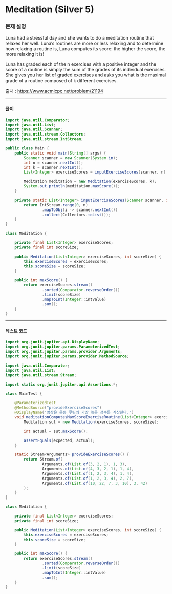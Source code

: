 # Meditation (Silver 5)

### 문제 설명

Luna had a stressful day and she wants to do a meditation routine that relaxes her well. Luna’s routines are more or less relaxing and to determine how relaxing a routine is, Luna computes its score: the higher the score, the more relaxing it is!

Luna has graded each of the n exercises with a positive integer and the score of a routine is simply the sum of the grades of its individual exercises. She gives you her list of graded exercises and asks you what is the maximal grade of a routine composed of k different exercises.

출처 : https://www.acmicpc.net/problem/21194

---

#### 풀이
~~~java
import java.util.Comparator;
import java.util.List;
import java.util.Scanner;
import java.util.stream.Collectors;
import java.util.stream.IntStream;

public class Main {
    public static void main(String[] args) {
        Scanner scanner = new Scanner(System.in);
        int n = scanner.nextInt();
        int k = scanner.nextInt();
        List<Integer> exerciseScores = inputExerciseScores(scanner, n);

        Meditation meditation = new Meditation(exerciseScores, k);
        System.out.println(meditation.maxScore());
    }

    private static List<Integer> inputExerciseScores(Scanner scanner, int n) {
        return IntStream.range(0, n)
                .mapToObj(i -> scanner.nextInt())
                .collect(Collectors.toList());
    }
}

class Meditation {

    private final List<Integer> exerciseScores;
    private final int scoreSize;

    public Meditation(List<Integer> exerciseScores, int scoreSize) {
        this.exerciseScores = exerciseScores;
        this.scoreSize = scoreSize;
    }

    public int maxScore() {
        return exerciseScores.stream()
                .sorted(Comparator.reverseOrder())
                .limit(scoreSize)
                .mapToInt(Integer::intValue)
                .sum();
    }
}
~~~

---

#### 테스트 코드
~~~java
import org.junit.jupiter.api.DisplayName;
import org.junit.jupiter.params.ParameterizedTest;
import org.junit.jupiter.params.provider.Arguments;
import org.junit.jupiter.params.provider.MethodSource;

import java.util.Comparator;
import java.util.List;
import java.util.stream.Stream;

import static org.junit.jupiter.api.Assertions.*;

class MainTest {

    @ParameterizedTest
    @MethodSource("provideExerciseScores")
    @DisplayName("명상은 운동 루틴의 가장 높은 점수를 계산한다.")
    void meditationComputesMaxScoreExerciseRoutine(List<Integer> exerciseScores, int scoreSize, int expected) {
        Meditation sut = new Meditation(exerciseScores, scoreSize);

        int actual = sut.maxScore();

        assertEquals(expected, actual);
    }

    static Stream<Arguments> provideExerciseScores() {
        return Stream.of(
                Arguments.of(List.of(3, 2, 1), 1, 3),
                Arguments.of(List.of(4, 3, 2, 1), 1, 4),
                Arguments.of(List.of(1, 2, 3, 4), 1, 4),
                Arguments.of(List.of(1, 2, 3, 4), 2, 7),
                Arguments.of(List.of(10, 22, 7, 3, 10), 3, 42)
        );
    }
}

class Meditation {

    private final List<Integer> exerciseScores;
    private final int scoreSize;

    public Meditation(List<Integer> exerciseScores, int scoreSize) {
        this.exerciseScores = exerciseScores;
        this.scoreSize = scoreSize;
    }

    public int maxScore() {
        return exerciseScores.stream()
                .sorted(Comparator.reverseOrder())
                .limit(scoreSize)
                .mapToInt(Integer::intValue)
                .sum();
    }
}
~~~
